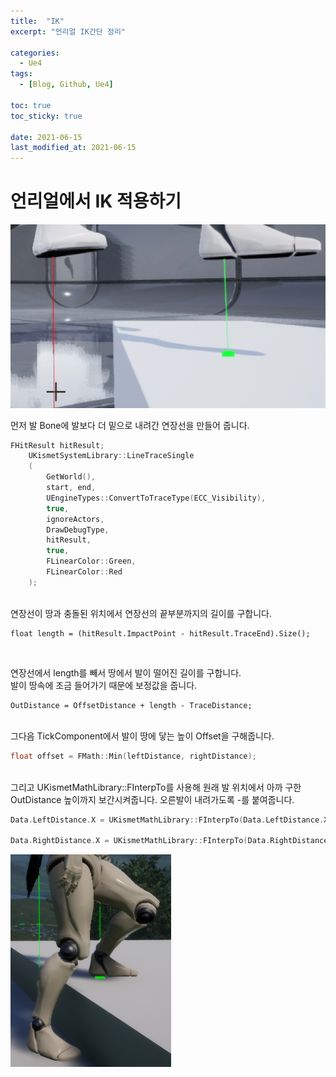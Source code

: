 ```yaml
---
title:  "IK"
excerpt: "언리얼 IK간단 정리"

categories:
  - Ue4
tags:
  - [Blog, Github, Ue4]

toc: true
toc_sticky: true
 
date: 2021-06-15
last_modified_at: 2021-06-15
---
```


# 언리얼에서 IK 적용하기

<img src='/images/Ik.PNG' >


먼저 발 Bone에 발보다 더 밑으로 내려간 연장선을 만들어 줍니다.  

```cpp
FHitResult hitResult;
	UKismetSystemLibrary::LineTraceSingle
	(
		GetWorld(),
		start, end,
		UEngineTypes::ConvertToTraceType(ECC_Visibility),
		true,
		ignoreActors,
		DrawDebugType,
		hitResult,
		true,
		FLinearColor::Green, 
		FLinearColor::Red
	);
```
<br>
연장선이 땅과 충돌된 위치에서 연장선의 끝부분까지의 길이를 구합니다.

```
float length = (hitResult.ImpactPoint - hitResult.TraceEnd).Size();  
```
<br>

연장선에서 length를 빼서 땅에서 발이 떨어진 길이를 구합니다.  
발이 땅속에 조금 들어가기 때문에 보정값을 줍니다.
```
OutDistance = OffsetDistance + length - TraceDistance;
```


<br>
그다음 TickComponent에서 발이 땅에 닿는 높이 Offset을 구해줍니다.

```cpp
float offset = FMath::Min(leftDistance, rightDistance); 
```
<br>
그리고 UKismetMathLibrary::FInterpTo를 사용해  
원래 발 위치에서 아까 구한 OutDistance 높이까지 보간시켜줍니다.  
오른발이 내려가도록 -를 붙여줍니다.

```cpp
Data.LeftDistance.X = UKismetMathLibrary::FInterpTo(Data.LeftDistance.X, (leftDistance - offset), DeltaTime, InterpSpeed);

Data.RightDistance.X = UKismetMathLibrary::FInterpTo(Data.RightDistance.X, -(rightDistance - offset), DeltaTime, InterpSpeed);
```
<img src='/images/Ue4/Ik2.PNG' >